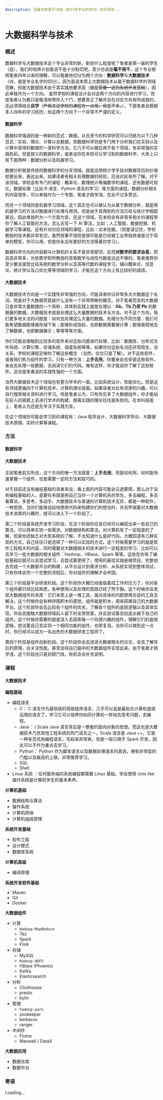 ```yaml
---
description: 该篇文章源于19级（即23年毕业的师兄）未完待续...
---
```


# 大数据科学与技术

### 概述

数据科学与大数据技术这个专业非常的新，新到什么程度呢？笔者是第一届的学生（逃），我们的培养计划虽说不是十分贴切吧，至少也说是**毫不相干**。这个专业按照笔者四年以来的理解，可以粗暴地切分为两个方向：**数据科学**与**大数据技术**（对，就是专业名字的切分）。因为虽说本质上大数据技术从属于数据科学的领域范畴，但是大数据技术由于其实践地要求高（~~就是需要一定的系统开发基础~~），因此单独作为一个方向。 虽然学校的课程设计会对这两个方向的内容进行学习，但是笔者认为都只是粗浅地带你入个门，想要真正了解并且在对应方向有所成就的，还必须得结合**自学**（~~严格来说学校的课程有一点用，但是不多。~~）。下面笔者会根据本人四年的学习经历，给这两个方向下一个非常不严谨的定义。

#### 数据科学

数据科学强调的是一种新的范式：数据。从古至今的科学研究可以归结为以下几种范式：实验、理论、计算以及数据。而数据科学则是专门用于分析我们在实验以及计算中获得的数据的一类科学方法。它几乎可以被应用于各个领域，有非常强的实践色彩。但是狭义的数据科学，或者说你在本校可以学习到的数据科学，大体上只有下面两种：数据分析以及机器学习。

数据分析就是传统的数据科学的分支领域，就是运用统计学手段对数据背后的价值挖掘出来，表达出来。如果读者有相关处理数据的经验，应该对此有所了解。对于该领域，学校会有专门的课程：概率论，数理统计等偏数学的课程，还有数据可视化，数据处理（比如 R 语言、Python 语言的学习）等方面的课程。数据分析相关的内容很多，可以单独作为一个专题，笔者才疏学浅，在此不过多赘述。

而另一个领域则是机器学习领域。这个其实也可以被认为从属于数据分析，就是用机器学习的方法对数据进行处理与预测。但是由于其用到的方法已经与统计学相距甚远，因此单独列为一个方面为宜。在这个领域，在本校会有非常多相关的课程带你了解人工智能的方法，怎么去写一下 AI 算法，比如：人工智能、数据挖掘、机器学习等课程。还有针对对应领域的课程，比如：文本挖掘。（但是请记住，学校教授的技术都非常老旧，虽然效果不错但是很可能是已经被工业界抛弃或是过于简单的模型，你可以用，但是你永远有更好的方法等着你学习）。

数据科学方向的内容都与计算机的关系不是非常密切，反而**对数学的要求会高**，而且高非常多，光依靠学校所教授的高等数学与线性代数是远远不够的，笔者推荐你至少要去接受比较系统的数学分析以及高等代数的课程学习，辅以概率论、信息论、统计学以及凸优化等等领域的学习，才能在这个方向上有比较好的成绩。

#### 大数据技术

大数据技术方向是一个实践性非常强的方向，可能读者听过非常多次大数据这个名词，但是对于大数据究竟是什么没有一个非常明晰的概念。对于笔者而言的大数据只是非常大量数据的一个简称，具体到实践上就是处理以：**Gb、Tb 乃至 Pb** 的数据量的数据。大数据技术就是处理这么大量数据的技术与方法。对于这个方向，我们更多地关注的问题是：如何去处理这么大量的数据。处理分为不同方面：我们可能希望数据能够被存储下来；能够形成指标，也即数据需要被计算；能够直观地去了解数据，也即数据展示；等等等等方面。

你们可能会接触到比较多的软件来对这些问题进行处理，比如：数据库、分布式文件系统、计算引擎、存储系统、调度系统等等。如果你对这些名词还非常陌生，没关系，学校的课程足够你了解这些概念 （当然，仅仅只是了解）。对于这些软件，或者我们称为组件的学习，只有一种方法：**上手去用**。你要亲自去安装这些软件，亲自去处理一些数据，去阅读它们的代码。唯有这样，你才能说你了解了这些软件。这也是笔者说的实践性强的一个方面。

当然大数据技术这个领域也有更为学术的一面，比如系统设计，性能优化。但是这些领域更偏向于计算机技术，计算机理论层面。如果读者对此有浓厚的兴趣，可以自行搜索相关资料进行学习。但是笔者认为，只有你见多了大数据组件，你才能站在前人的肩膀上去进行学术的构建，脱离实践的理论往往是失败的。在本科层面上，笔者认为还是先专注于实践为宜。

在这个领域你可能会学习到的课程有：Java 程序设计、大数据科学导论、大数据技术原理、实时计算等课程。

### 方法

#### 数据科学

#### 大数据技术

正如笔者前文所说，这个方向的唯一方法就是：**上手去用**。但是如何用，如何能快速掌握一个组件，也是需要一定的方法和技巧的。

对于目前还没有编程基础的读者来说，看上面的内容可能会云遮雾障，那么对于没有编程基础的人，首要任务就是把自己当作一个计算机系的学生，多去编程，多去看算法，多思考，多动手。大数据技术与普通的计算机技术无异，都是一种软件，一种思想，当你们能够自如地使用代码来构建你们的想法时，并且怀揣着对大数据技术浓厚的兴趣时，就可以进入下一个阶段了。

第二个阶段是系统开发学习阶段，在这个阶段你应该已经可以编程出来一些自己的算法，可以简单实现一些需求。对数据结构和算法，对计算机有了一定程度的了解，但是你还缺乏对大型系统的了解，不太知道什么是好代码，大概知道有几种实现的方式，自己往往只是选择了一种可以实现的方式。这个时候需要学习的就是软件工程相关的内容，同时需要对大数据相关的技术进行一定程度的学习，比如可以去学习一些大数据的相关组件：Hadoop、HBase、Spark 等等。这些在你有了编程基础后就可以去尝试学习，去尝试着使用了。使用的最佳实践是做项目，完整地去完成一个大数据平台的构建，从平台设计到需求分析、从系统实现到整体测试，只有你体会完一个完整的流程后，你对组件的理解才会牢固。

第三个阶段是平台研发阶段。这个阶段你大概已经面临着找工作的压力了，你对各个组件都已经比较熟悉，各种使用以及处理的思路已经了然于胸。这个时候你会发现大数据组件的本质：它们本质上是一堆工具，面对具体的问题使用合适的工具去解决。这个时候你会有种拼图积木的感觉，组件就是积木，用来搭建自己的大数据平台。这个阶段你会去比较各个组件的优劣，了解各个组件的底层逻辑以及具体实现。你会去接触大数据领域前人留下的宝贵财富，并且尝试着去创造出属于自己的组件。这个时候你需要的就是深入去探索每一个你感兴趣的组件，理解它们的底层逻辑，尝试着自己去实现一个相同功能的组件，也即复现。当你可以做到这一点时，你已经可以成为一名出色的大数据研发工程师了。

第四个阶段是组件创新阶段。这个阶段你会去阅读大数据相关的论文，会去了解背后的原理，会关注性能。甚至会将自己脑中的大数据组件实现出来。由于笔者才疏学浅，这个阶段也只是初窥门径，有机会会补充说明。

### 课程

#### 大数据技术

**编程基础**

* 编程语言
  * C： C 语言作为最低级的高级程序语言，几乎可以说是最贴合计算机底层运用的语言了，学习它可以培养你如同计算机一样地去思考问题，去编程。
  * Java： / Scala Java 语言背后是一整套的面向对象的思想。而这也是大数据技术乃至其他工程系统的热门语言之一。Scala 语言是 Java ++，它是一种多范式地编程语言，写起来非常爽，但是一般只用于 Spark 开发，因此可以不作为重点去学习。
  * Python： Python 作为脚本语言以及数据处理语言的首选，拥有非常低的门槛以及极高的上限，非常推荐学习。
  * SQL
  * Shell
* Linux 系统 ：任何服务端的系统编程都需要 Linux 基础，学会使用 Unix like 操作系统是计算机学生的基本素养。

**计算机基础**

* 数据结构与算法
* 操作系统
* 计算机网络
* 计算机组成原理

**系统开发基础**

* 软件工程
* 设计模式
* 数据库系统

**计算机高级**

* 编译原理

**系统开发软件基础**

* Maven
* Git
* Docker

**大数据组件**

* 计算
  * `Hadoop-MapReduce`
  * Tez
  * Spark
  * Flink
* 存储
  * MySQL
  * `Hadoop-HDFS`
  * HBase (Phoenix)
  * Kafka
  * Elasticsearch
* 分析
  * Clickhouse
  * presto
  * kylin
* 管理
  * `hadoop-yarn`
  * zookeeper
  * kerberos
  * ranger
* 中间件
  * Flume
  * Maxwell / DataX

**大数据应用**

* 数据仓库
* 数据中台

### 寄语

Loading...
